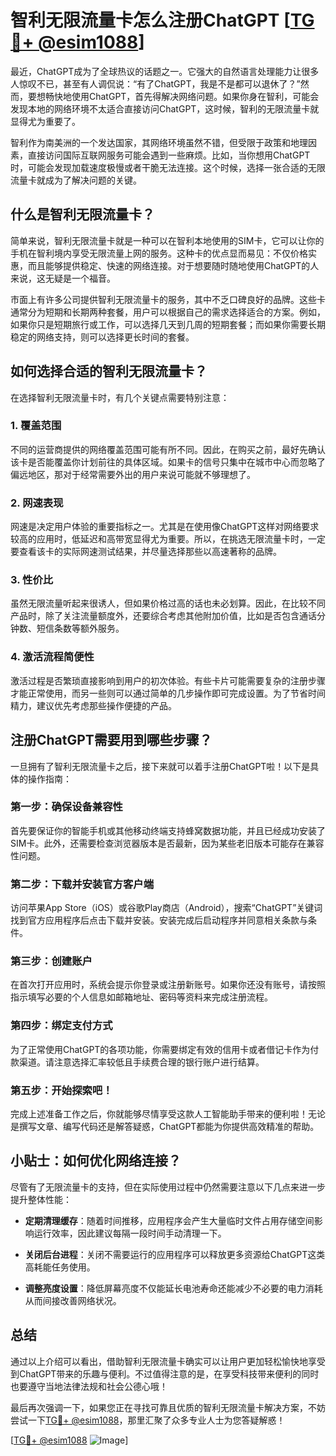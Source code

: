 # 智利无限流量卡怎么注册ChatGPT [[TG💪+ @esim1088](https://t.me/s/esim1088)]

最近，ChatGPT成为了全球热议的话题之一。它强大的自然语言处理能力让很多人惊叹不已，甚至有人调侃说：“有了ChatGPT，我是不是都可以退休了？”然而，要想畅快地使用ChatGPT，首先得解决网络问题。如果你身在智利，可能会发现本地的网络环境不太适合直接访问ChatGPT，这时候，智利的无限流量卡就显得尤为重要了。

智利作为南美洲的一个发达国家，其网络环境虽然不错，但受限于政策和地理因素，直接访问国际互联网服务可能会遇到一些麻烦。比如，当你想用ChatGPT时，可能会发现加载速度极慢或者干脆无法连接。这个时候，选择一张合适的无限流量卡就成为了解决问题的关键。

## 什么是智利无限流量卡？

简单来说，智利无限流量卡就是一种可以在智利本地使用的SIM卡，它可以让你的手机在智利境内享受无限流量上网的服务。这种卡的优点显而易见：不仅价格实惠，而且能够提供稳定、快速的网络连接。对于想要随时随地使用ChatGPT的人来说，这无疑是一个福音。

市面上有许多公司提供智利无限流量卡的服务，其中不乏口碑良好的品牌。这些卡通常分为短期和长期两种套餐，用户可以根据自己的需求选择适合的方案。例如，如果你只是短期旅行或工作，可以选择几天到几周的短期套餐；而如果你需要长期稳定的网络支持，则可以选择更长时间的套餐。

## 如何选择合适的智利无限流量卡？

在选择智利无限流量卡时，有几个关键点需要特别注意：

### 1. **覆盖范围**
   不同的运营商提供的网络覆盖范围可能有所不同。因此，在购买之前，最好先确认该卡是否能覆盖你计划前往的具体区域。如果卡的信号只集中在城市中心而忽略了偏远地区，那对于经常需要外出的用户来说可能就不够理想了。

### 2. **网速表现**
   网速是决定用户体验的重要指标之一。尤其是在使用像ChatGPT这样对网络要求较高的应用时，低延迟和高带宽显得尤为重要。所以，在挑选无限流量卡时，一定要查看该卡的实际网速测试结果，并尽量选择那些以高速著称的品牌。

### 3. **性价比**
   虽然无限流量听起来很诱人，但如果价格过高的话也未必划算。因此，在比较不同产品时，除了关注流量额度外，还要综合考虑其他附加价值，比如是否包含通话分钟数、短信条数等额外服务。

### 4. **激活流程简便性**
   激活过程是否繁琐直接影响到用户的初次体验。有些卡片可能需要复杂的注册步骤才能正常使用，而另一些则可以通过简单的几步操作即可完成设置。为了节省时间精力，建议优先考虑那些操作便捷的产品。

## 注册ChatGPT需要用到哪些步骤？

一旦拥有了智利无限流量卡之后，接下来就可以着手注册ChatGPT啦！以下是具体的操作指南：

### 第一步：确保设备兼容性
   首先要保证你的智能手机或其他移动终端支持蜂窝数据功能，并且已经成功安装了SIM卡。此外，还需要检查浏览器版本是否最新，因为某些老旧版本可能存在兼容性问题。

### 第二步：下载并安装官方客户端
   访问苹果App Store（iOS）或谷歌Play商店（Android），搜索“ChatGPT”关键词找到官方应用程序后点击下载并安装。安装完成后启动程序并同意相关条款与条件。

### 第三步：创建账户
   在首次打开应用时，系统会提示你登录或注册新账号。如果你还没有账号，请按照指示填写必要的个人信息如邮箱地址、密码等资料来完成注册流程。

### 第四步：绑定支付方式
   为了正常使用ChatGPT的各项功能，你需要绑定有效的信用卡或者借记卡作为付款渠道。请注意选择汇率较低且手续费合理的银行账户进行结算。

### 第五步：开始探索吧！
   完成上述准备工作之后，你就能够尽情享受这款人工智能助手带来的便利啦！无论是撰写文章、编写代码还是解答疑惑，ChatGPT都能为你提供高效精准的帮助。

## 小贴士：如何优化网络连接？

尽管有了无限流量卡的支持，但在实际使用过程中仍然需要注意以下几点来进一步提升整体性能：

- **定期清理缓存**：随着时间推移，应用程序会产生大量临时文件占用存储空间影响运行效率，因此建议每隔一段时间手动清理一下。
  
- **关闭后台进程**：关闭不需要运行的应用程序可以释放更多资源给ChatGPT这类高耗能任务使用。
  
- **调整亮度设置**：降低屏幕亮度不仅能延长电池寿命还能减少不必要的电力消耗从而间接改善网络状况。

## 总结

通过以上介绍可以看出，借助智利无限流量卡确实可以让用户更加轻松愉快地享受到ChatGPT带来的乐趣与便利。不过值得注意的是，在享受科技带来便利的同时也要遵守当地法律法规和社会公德心哦！

最后再次强调一下，如果您正在寻找可靠且优质的智利无限流量卡解决方案，不妨尝试一下[TG💪+ @esim1088](https://t.me/s/esim1088)，那里汇聚了众多专业人士为您答疑解惑！

[[TG💪+ @esim1088](https://t.me/s/esim1088) ![Image](https://i.postimg.cc/4NQfJmqS/Snipaste-2025-05-13-00-14-12.png)]